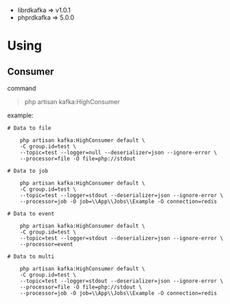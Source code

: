 + librdkafka => v1.0.1
+ phprdkafka => 5.0.0

# Using
## Consumer
command
> php artisan kafka:HighConsumer

example:

    # Data to file
    
        php artisan kafka:HighConsumer default \
        -C group.id=test \
        --topic=test --logger=null --deserializer=json --ignore-error \
        --processor=file -O file=php://stdout
    
    # Data to job
    
        php artisan kafka:HighConsumer default \
        -C group.id=test \
        --topic=test --logger=stdout --deserializer=json --ignore-error \
        --processor=job -O job=\\App\\Jobs\\Example -O connection=redis
    
    # Data to event
    
        php artisan kafka:HighConsumer default \
        -C group.id=test \
        --topic=test --logger=stdout --deserializer=json --ignore-error \
        --processor=event

    # Data to multi
        
        php artisan kafka:HighConsumer default \
        -C group.id=test \
        --topic=test --logger=stdout --deserializer=json --ignore-error \
        --processor=file -O file=php://stdout \
        --processor=job -O job=\\App\\Jobs\\Example -O connection=redis
